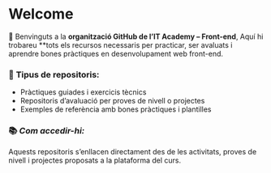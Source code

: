 # Welcome

👋 Benvinguts a la **organització GitHub de l’IT Academy – Front-end**, Aquí hi trobareu **tots els recursos necessaris per practicar, ser avaluats i aprendre bones pràctiques en desenvolupament web front-end.

### 🎯 **Tipus de repositoris:**
* Pràctiques guiades i exercicis tècnics
* Repositoris d’avaluació per proves de nivell o projectes
* Exemples de referència amb bones pràctiques i plantilles

### 📚 *Com accedir-hi:*
Aquests repositoris s’enllacen directament des de les activitats, proves de nivell i projectes proposats a la plataforma del curs.

